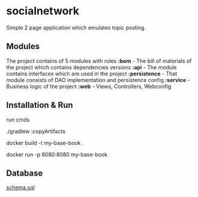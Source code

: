 # socialnetwork
Simple 2 page application which emulates topic posting.

## Modules
The project contains of 5 modules with roles
**:bom** - The bill of materials of the project which contains dependencies versions
**:api** - The module contains interfaces which are used in the project
**:persistence** - That module consists of DAO implementation and persistence config
**:service** - Business logic of the project
**:web** - Views, Controllers, Webconfig

## Installation & Run
run cmds

./gradlew :copyArtifacts

docker build -t my-base-book .

docker run -p 8080:8080  my-base-book 

## Database
[schema.sql](persistence/src/main/resources/schema.sql)

